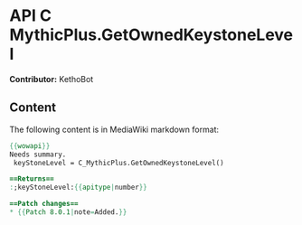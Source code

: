 # API C MythicPlus.GetOwnedKeystoneLevel

**Contributor:** KethoBot

## Content

The following content is in MediaWiki markdown format:

```mediawiki
{{wowapi}}
Needs summary.
 keyStoneLevel = C_MythicPlus.GetOwnedKeystoneLevel()

==Returns==
:;keyStoneLevel:{{apitype|number}}

==Patch changes==
* {{Patch 8.0.1|note=Added.}}
```